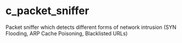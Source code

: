 # c_packet_sniffer
Packet sniffer which detects different forms of network intrusion (SYN Flooding, ARP Cache Poisoning, Blacklisted URLs)
